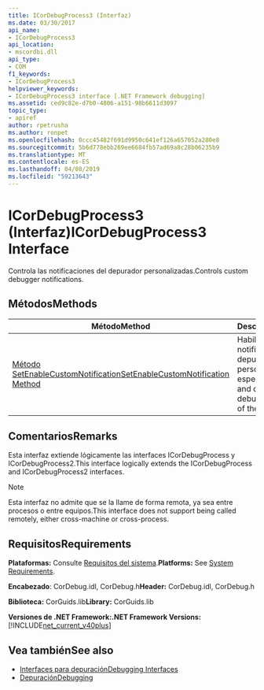 ```yaml
---
title: ICorDebugProcess3 (Interfaz)
ms.date: 03/30/2017
api_name:
- ICorDebugProcess3
api_location:
- mscordbi.dll
api_type:
- COM
f1_keywords:
- ICorDebugProcess3
helpviewer_keywords:
- ICorDebugProcess3 interface [.NET Framework debugging]
ms.assetid: ced9c82e-d7b0-4806-a151-98b6611d3097
topic_type:
- apiref
author: rpetrusha
ms.author: ronpet
ms.openlocfilehash: 0ccc45482f691d9950c641ef126a657052a280e8
ms.sourcegitcommit: 5b6d778ebb269ee6684fb57ad69a8c28b06235b9
ms.translationtype: MT
ms.contentlocale: es-ES
ms.lasthandoff: 04/08/2019
ms.locfileid: "59213643"
---
```

# <a name="icordebugprocess3-interface"></a><span data-ttu-id="0ad13-102">ICorDebugProcess3 (Interfaz)</span><span class="sxs-lookup"><span data-stu-id="0ad13-102">ICorDebugProcess3 Interface</span></span>
<span data-ttu-id="0ad13-103">Controla las notificaciones del depurador personalizadas.</span><span class="sxs-lookup"><span data-stu-id="0ad13-103">Controls custom debugger notifications.</span></span>  
  
## <a name="methods"></a><span data-ttu-id="0ad13-104">Métodos</span><span class="sxs-lookup"><span data-stu-id="0ad13-104">Methods</span></span>  
  
|<span data-ttu-id="0ad13-105">Método</span><span class="sxs-lookup"><span data-stu-id="0ad13-105">Method</span></span>|<span data-ttu-id="0ad13-106">Descripción</span><span class="sxs-lookup"><span data-stu-id="0ad13-106">Description</span></span>|  
|------------|-----------------|  
|[<span data-ttu-id="0ad13-107">Método SetEnableCustomNotification</span><span class="sxs-lookup"><span data-stu-id="0ad13-107">SetEnableCustomNotification Method</span></span>](../../../../docs/framework/unmanaged-api/debugging/icordebugprocess3-setenablecustomnotification-method.md)|<span data-ttu-id="0ad13-108">Habilita y deshabilita las notificaciones del depurador personalizados del tipo especificado.</span><span class="sxs-lookup"><span data-stu-id="0ad13-108">Enables and disables custom debugger notifications of the specified type.</span></span>|  
  
## <a name="remarks"></a><span data-ttu-id="0ad13-109">Comentarios</span><span class="sxs-lookup"><span data-stu-id="0ad13-109">Remarks</span></span>  
 <span data-ttu-id="0ad13-110">Esta interfaz extiende lógicamente las interfaces ICorDebugProcess y ICorDebugProcess2.</span><span class="sxs-lookup"><span data-stu-id="0ad13-110">This interface logically extends the ICorDebugProcess and ICorDebugProcess2 interfaces.</span></span>  
  
> [!NOTE]
>  <span data-ttu-id="0ad13-111">Esta interfaz no admite que se la llame de forma remota, ya sea entre procesos o entre equipos.</span><span class="sxs-lookup"><span data-stu-id="0ad13-111">This interface does not support being called remotely, either cross-machine or cross-process.</span></span>  
  
## <a name="requirements"></a><span data-ttu-id="0ad13-112">Requisitos</span><span class="sxs-lookup"><span data-stu-id="0ad13-112">Requirements</span></span>  
 <span data-ttu-id="0ad13-113">**Plataformas:** Consulte [Requisitos del sistema](../../../../docs/framework/get-started/system-requirements.md).</span><span class="sxs-lookup"><span data-stu-id="0ad13-113">**Platforms:** See [System Requirements](../../../../docs/framework/get-started/system-requirements.md).</span></span>  
  
 <span data-ttu-id="0ad13-114">**Encabezado**: CorDebug.idl, CorDebug.h</span><span class="sxs-lookup"><span data-stu-id="0ad13-114">**Header:** CorDebug.idl, CorDebug.h</span></span>  
  
 <span data-ttu-id="0ad13-115">**Biblioteca:** CorGuids.lib</span><span class="sxs-lookup"><span data-stu-id="0ad13-115">**Library:** CorGuids.lib</span></span>  
  
 **<span data-ttu-id="0ad13-116">Versiones de .NET Framework:</span><span class="sxs-lookup"><span data-stu-id="0ad13-116">.NET Framework Versions:</span></span>** [!INCLUDE[net_current_v40plus](../../../../includes/net-current-v40plus-md.md)]  
  
## <a name="see-also"></a><span data-ttu-id="0ad13-117">Vea también</span><span class="sxs-lookup"><span data-stu-id="0ad13-117">See also</span></span>

- [<span data-ttu-id="0ad13-118">Interfaces para depuración</span><span class="sxs-lookup"><span data-stu-id="0ad13-118">Debugging Interfaces</span></span>](../../../../docs/framework/unmanaged-api/debugging/debugging-interfaces.md)
- [<span data-ttu-id="0ad13-119">Depuración</span><span class="sxs-lookup"><span data-stu-id="0ad13-119">Debugging</span></span>](../../../../docs/framework/unmanaged-api/debugging/index.md)
